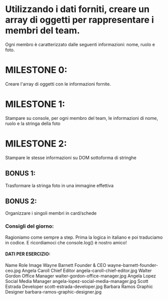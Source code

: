 # Utilizzando i dati forniti, creare un array di oggetti per rappresentare i membri del team.
Ogni membro è caratterizzato dalle seguenti informazioni: nome, ruolo e foto.

# MILESTONE 0:
Creare l'array di oggetti con le informazioni fornite.

# MILESTONE 1:
Stampare su console, per ogni membro del team, le informazioni di nome, ruolo e la stringa della foto

# MILESTONE 2:
Stampare le stesse informazioni su DOM sottoforma di stringhe

## BONUS 1:
Trasformare la stringa foto in una immagine effettiva

## BONUS 2:
Organizzare i singoli membri in card/schede

### Consigli del giorno:
Ragioniamo come sempre a step.
Prima la logica in italiano e poi traduciamo in codice.
E ricordiamoci che console.log() è nostro amico!

#### DATI PER ESERCIZIO:


Name            Role                    Image
Wayne Barnett	Founder & CEO	        wayne-barnett-founder-ceo.jpg
Angela Caroll	Chief Editor	        angela-caroll-chief-editor.jpg
Walter Gordon	Office Manager	        walter-gordon-office-manager.jpg
Angela Lopez	Social Media Manager	angela-lopez-social-media-manager.jpg
Scott Estrada	Developer	            scott-estrada-developer.jpg
Barbara Ramos	Graphic Designer	    barbara-ramos-graphic-designer.jpg